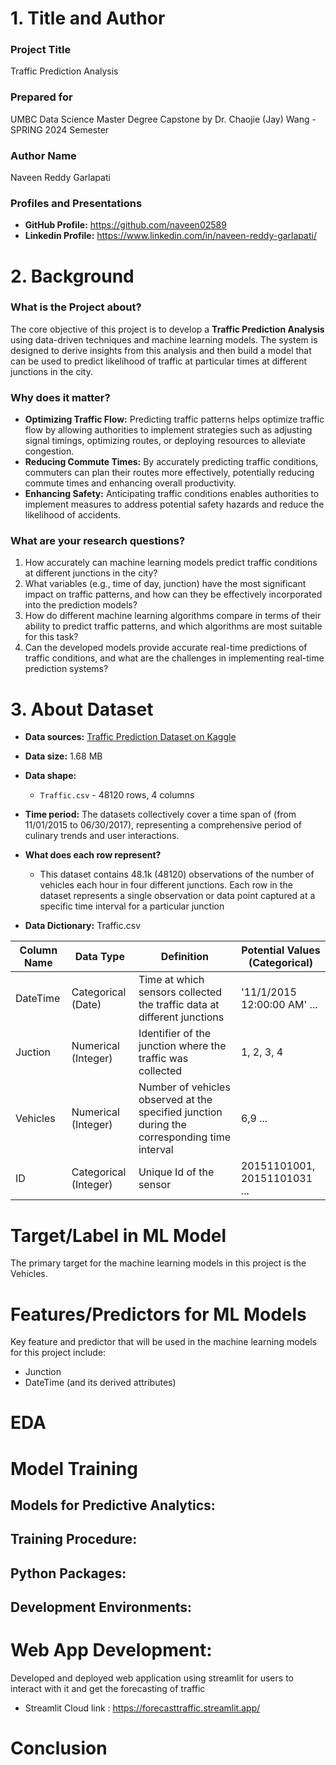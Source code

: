 # 1. Title and Author

### Project Title
Traffic Prediction Analysis

### Prepared for
UMBC Data Science Master Degree Capstone by Dr. Chaojie (Jay) Wang - SPRING 2024 Semester

### Author Name
Naveen Reddy Garlapati

### Profiles and Presentations
- **GitHub Profile:** https://github.com/naveen02589
- **Linkedin Profile:** https://www.linkedin.com/in/naveen-reddy-garlapati/

# 2. Background

### What is the Project about?

The core objective of this project is to develop a **Traffic Prediction Analysis** using data-driven techniques and machine learning models. The system is designed to derive insights from this analysis and then build a model that can be used to predict likelihood of traffic at particular times at different junctions in the city.

### Why does it matter?

- **Optimizing Traffic Flow:** Predicting traffic patterns helps optimize traffic flow by allowing authorities to implement strategies such as adjusting signal timings, optimizing routes, or deploying resources to alleviate congestion.
- **Reducing Commute Times:** By accurately predicting traffic conditions, commuters can plan their routes more effectively, potentially reducing commute times and enhancing overall productivity.
- **Enhancing Safety:** Anticipating traffic conditions enables authorities to implement measures to address potential safety hazards and reduce the likelihood of accidents.

### What are your research questions?

1. How accurately can machine learning models predict traffic conditions at different junctions in the city?
2. What variables (e.g., time of day, junction) have the most significant impact on traffic patterns, and how can they be effectively incorporated into the prediction models?
3.  How do different machine learning algorithms compare in terms of their ability to predict traffic patterns, and which algorithms are most suitable for this task?
4. Can the developed models provide accurate real-time predictions of traffic conditions, and what are the challenges in implementing real-time prediction systems?



# 3. About Dataset

- **Data sources:** [Traffic Prediction Dataset on Kaggle](https://www.kaggle.com/datasets/fedesoriano/traffic-prediction-dataset)
- **Data size:** 1.68 MB
- **Data shape:** 
  - `Traffic.csv` - 48120 rows, 4 columns
- **Time period:** The datasets collectively cover a time span of (from 11/01/2015 to 06/30/2017), representing a comprehensive period of culinary trends and user interactions.
- **What does each row represent?**
  - This dataset contains 48.1k (48120) observations of the number of vehicles each hour in four different junctions. Each row in the dataset represents a single observation or data point captured at a specific time interval  for a particular junction

- **Data Dictionary:**
   Traffic.csv

| Column Name  | Data Type | Definition | Potential Values (Categorical) |
|--------------|-----------|---------------------------------------------------|--------------------------------|
| DateTime     | Categorical (Date) | Time at which sensors collected the traffic data at different junctions | '11/1/2015  12:00:00 AM' ...|
| Juction      | Numerical (Integer) | Identifier of the junction where the traffic was collected | 1, 2, 3, 4 |
| Vehicles     | Numerical (Integer) | Number of vehicles observed at the specified junction during the corresponding time interval | 6,9 ... |
| ID           | Categorical (Integer) | Unique Id of the sensor | 20151101001, 20151101031 ... |

# Target/Label in ML Model
The primary target for the machine learning models in this project is the Vehicles. 

# Features/Predictors for ML Models
Key feature and predictor that will be used in the machine learning models for this project include: 
- Junction
- DateTime (and its derived attributes)

# EDA


# Model Training

 ## Models for Predictive Analytics:

 ## Training Procedure:

 ## Python Packages:

 ## Development Environments:


# Web App Development:
Developed and deployed web application using streamlit for users to interact with it and get the forecasting of traffic
 - Streamlit Cloud link : https://forecasttraffic.streamlit.app/

# Conclusion
   

